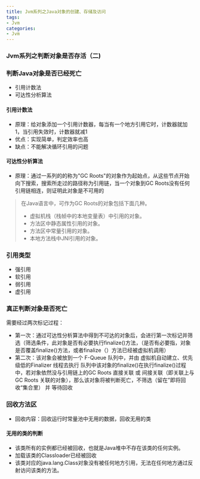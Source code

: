 ```yaml
---
title: Jvm系列之Java对象的创建、存储及访问
tags:
- Jvm
categories:
- Jvm
---
```



### Jvm系列之判断对象是否存活（二)

### 判断Java对象是否已经死亡
- 引用计数法
- 可达性分析算法


#### 引用计数法
- 原理：给对象添加一个引用计数器，每当有一个地方引用它时，计数器就加1，当引用失效时，计数器就减1
- 优点：实现简单，判定效率也高
- 缺点：不能解决循环引用的问题

#### 可达性分析算法
- 原理：通过一系列的的称为"GC Roots"的对象作为起始点，从这些节点开始向下搜索，搜索所走过的路径称为引用链，当一个对象到GC Roots没有任何引用链相连，则证明此对象是不可用的

>在Java语言中，可作为GC Roots的对象包括下面几种。
> - 虚拟机栈（栈帧中的本地变量表）中引用的对象。
> - 方法区中静态属性引用的对象。
> - 方法区中常量引用的对象。
> - 本地方法栈中JNI引用的对象。


### 引用类型
- 强引用
- 软引用
- 弱引用
- 虚引用

### 真正判断对象是否死亡
需要经过两次标记过程：
- 第一次：通过可达性分析算法中得到不可达的对象后，会进行第一次标记并筛选（筛选条件，此对象是否有必要执行finalize()方法，（是否有必要指，对象是否覆盖finalize()方法，或者finalize（）方法已经被虚拟机调用）
- 第二次：该对象会被放到一个 F-Queue 队列中，并由 虚拟机自动建立、优先级低的Finalizer 线程去执行 队列中该对象的finalize()在执行finalize()过程中，若对象依然没与引用链上的GC Roots 直接关联 或 间接关联（即关联上与GC Roots 关联的对象），那么该对象将被判断死亡，不筛选（留在”即将回收“集合里） 并 等待回收


### 回收方法区
- 回收内容：回收运行时常量池中无用的数据，回收无用的类

#### 无用的类的判断
- 该类所有的实例都已经被回收，也就是Java堆中不存在该类的任何实例。
- 加载该类的Classloader已经被回收
- 该类对应的java.lang.Class对象没有被任何地方引用，无法在任何地方通过反射访问该类的方法。

